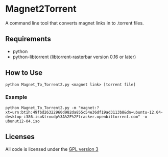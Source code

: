 # Magnet2Torrent

A command line tool that converts magnet links in to .torrent files.

## Requirements
* python
* python-libtorrent (libtorrent-rasterbar version 0.16 or later)

## How to Use
`python Magnet_To_Torrent2.py <magnet link> [torrent file]`

### Example
`python Magnet_To_Torrent2.py -m "magnet:?xt=urn:btih:49fbd26322960d982da855c54e36df19ad3113b8&dn=ubuntu-12.04-desktop-i386.iso&tr=udp%3A%2F%2Ftracker.openbittorrent.com" -o ubunut12-04.iso`

## Licenses
All code is licensed under the [GPL version 3](http://www.gnu.org/licenses/gpl.html)
